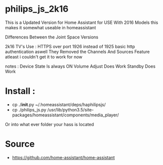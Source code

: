 # philips_js_2k16

This is a Updated Version for Home Assistant for USE With 2016 Models
this makes it somewhat useable in homeassistant

Differences Between the Joint Space Versions

2k16 TV's Use :
HTTPS over port 1926 instead of 1925
basic http authentication aswell
They Removed the Channels And Sources Feature atleast i couldn't get it to work for now

notes :
Device State Is always ON
Volume Adjust Does Work
Standby Does Work

# Install :
* cp ./__init__.py ~/.homeassistant/deps/haphilipsjs/
* cp ./philips_js.py /usr/lib/python3.5/site-packages/homeassistant/components/media_player/

Or into what ever folder your hass is located

# Source 
* https://github.com/home-assistant/home-assistant
